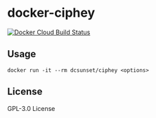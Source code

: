 # docker-ciphey

[![Docker Cloud Build Status](https://img.shields.io/docker/cloud/build/dcsunset/ciphey)](https://hub.docker.com/r/dcsunset/ciphey)

## Usage

```
docker run -it --rm dcsunset/ciphey <options>
```

## License

GPL-3.0 License
